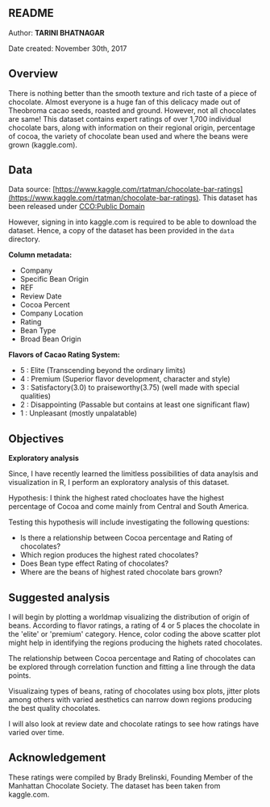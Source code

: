
## README

Author: **TARINI BHATNAGAR**

Date created: November 30th, 2017


## Overview

There is nothing better than the smooth texture and rich taste of a piece of chocolate. Almost everyone is a huge fan of this delicacy made out of Theobroma cacao seeds, roasted and ground. 
However, not all chocolates are same!
This dataset contains expert ratings of over 1,700 individual chocolate bars, along with information on their regional origin, percentage of cocoa, the variety of chocolate bean used and where the beans were grown (kaggle.com).

## Data

Data source: [https://www.kaggle.com/rtatman/chocolate-bar-ratings](https://www.kaggle.com/rtatman/chocolate-bar-ratings).
This dataset has been released under [CCO:Public Domain](https://creativecommons.org/publicdomain/zero/1.0/)

However, signing in into kaggle.com is required to be able to download the dataset. Hence, a copy of the dataset has been provided in the ```data``` directory.	

**Column metadata:**

* Company
* Specific Bean Origin
* REF
* Review Date
* Cocoa Percent
* Company Location
* Rating
* Bean Type
* Broad Bean Origin

**Flavors of Cacao Rating System:**

* 5 : Elite (Transcending beyond the ordinary limits)
* 4 : Premium (Superior flavor development, character and style)
* 3 : Satisfactory(3.0) to praiseworthy(3.75) (well made with special qualities)
* 2 : Disappointing (Passable but contains at least one significant flaw)
* 1 : Unpleasant (mostly unpalatable)	
	
## Objectives

**Exploratory analysis**

Since, I have recently learned the limitless possibilities of data anaylsis and visualization in R, I perform an exploratory analysis of this dataset. 

Hypothesis: I think the highest rated chocloates have the highest percentage of Cocoa and come mainly from Central and South America.

Testing this hypothesis will include investigating the following questions: 

* Is there a relationship between Cocoa percentage and Rating of chocolates?
* Which region produces the highest rated chocolates?
* Does Bean type effect Rating of chocolates?
* Where are the beans of highest rated chocolate bars grown?

## Suggested analysis

I will begin by plotting a worldmap visualizing the distribution of origin of beans. According to flavor ratings, a rating of 4 or 5 places the chocolate in the 'elite' or 'premium' category. Hence, color coding the above scatter plot might help in identifying the regions producing the highets rated chocolates.

The relationship between Cocoa percentage and Rating of chocolates can be explored through correlation function and fitting a line through the data points. 

Visualizaing types of beans, rating of chocolates using box plots, jitter plots among others with varied aesthetics can narrow down regions producing the best quality chocolates.

I will also look at review date and chocolate ratings to see how ratings have varied over time.

## Acknowledgement

These ratings were compiled by Brady Brelinski, Founding Member of the Manhattan Chocolate Society. The dataset has been taken from kaggle.com.

